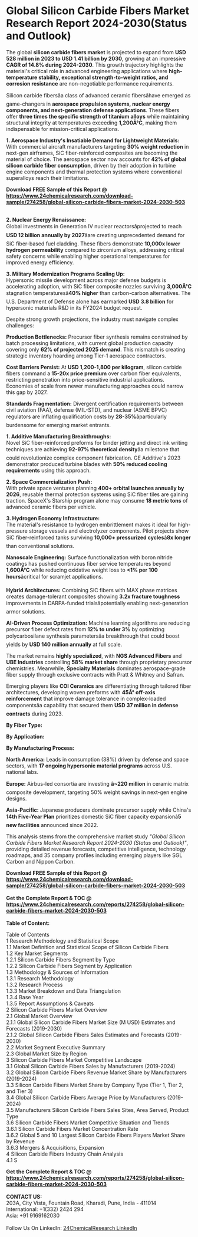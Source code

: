 <h1>Global Silicon Carbide Fibers Market Research Report 2024-2030(Status and Outlook)</h1><p>The global <strong>silicon carbide fibers market</strong> is projected to expand from <strong>USD 528 million in 2023 to USD 1.41 billion by 2030</strong>, growing at an impressive <strong>CAGR of 14.8% during 2024-2030</strong>. This growth trajectory highlights the material's critical role in advanced engineering applications where <strong>high-temperature stability, exceptional strength-to-weight ratios, and corrosion resistance</strong> are non-negotiable performance requirements.</p><p>Silicon carbide fibersâa class of advanced ceramic fibersâhave emerged as game-changers in <strong>aerospace propulsion systems, nuclear energy components, and next-generation defense applications</strong>. These fibers offer <strong>three times the specific strength of titanium alloys</strong> while maintaining structural integrity at temperatures exceeding <strong>1,200Â°C</strong>, making them indispensable for mission-critical applications.</p><p><strong>1. Aerospace Industry's Insatiable Demand for Lightweight Materials:</strong><br>
With commercial aircraft manufacturers targeting <strong>30% weight reduction</strong> in next-gen airframes, SiC fiber-reinforced composites are becoming the material of choice. The aerospace sector now accounts for <strong>42% of global silicon carbide fiber consumption</strong>, driven by their adoption in turbine engine components and thermal protection systems where conventional superalloys reach their limitations.</p><div><b>Download FREE Sample of this Report @ 
            <a href="https://www.24chemicalresearch.com/download-sample/274258/global-silicon-carbide-fibers-market-2024-2030-503">
            https://www.24chemicalresearch.com/download-sample/274258/global-silicon-carbide-fibers-market-2024-2030-503</a></b></div><br><p><strong>2. Nuclear Energy Renaissance:</strong><br>
Global investments in Generation IV nuclear reactorsâprojected to reach <strong>USD 12 billion annually by 2027</strong>âare creating unprecedented demand for SiC fiber-based fuel cladding. These fibers demonstrate <strong>10,000x lower hydrogen permeability</strong> compared to zirconium alloys, addressing critical safety concerns while enabling higher operational temperatures for improved energy efficiency.</p><p><strong>3. Military Modernization Programs Scaling Up:</strong><br>
Hypersonic missile development across major defense budgets is accelerating adoption, with SiC fiber composite nozzles surviving<span> </span><strong>3,000Â°C<span> </span></strong>stagnation temperaturesâ<strong>40% higher</strong> than carbon-carbon alternatives. The U.S. Department of Defense alone has earmarked <strong>USD 3.8 billion</strong> for hypersonic materials R&amp;D in its FY2024 budget request.</p><p>Despite strong growth projections, the industry must navigate complex challenges:</p><p><strong>Production Bottlenecks:</strong> Precursor fiber synthesis remains constrained by batch processing limitations, with current global production capacity covering only <strong>62% of projected 2025 demand</strong>. This mismatch is creating strategic inventory hoarding among Tier-1 aerospace contractors.</p><p><strong>Cost Barriers Persist:</strong> At <strong>USD 1,200-1,800 per kilogram</strong>, silicon carbide fibers command a <strong>15-20x price premium</strong> over carbon fiber equivalents, restricting penetration into price-sensitive industrial applications. Economies of scale from newer manufacturing approaches could narrow this gap by 2027.</p><p><strong>Standards Fragmentation:</strong> Divergent certification requirements between civil aviation (FAA), defense (MIL-STD), and nuclear (ASME BPVC) regulators are inflating qualification costs by <strong>28-35%</strong>âparticularly burdensome for emerging market entrants.</p><p><strong>1. Additive Manufacturing Breakthroughs:</strong><br>
Novel SiC fiber-reinforced preforms for binder jetting and direct ink writing techniques are achieving <strong>92-97% theoretical density</strong>âa milestone that could revolutionize complex component fabrication. GE Additive's 2023 demonstrator produced turbine blades with <strong>50% reduced cooling requirements</strong> using this approach.</p><p><strong>2. Space Commercialization Push:</strong><br>
With private space ventures planning <strong>400+ orbital launches annually by 2026</strong>, reusable thermal protection systems using SiC fiber tiles are gaining traction. SpaceX's Starship program alone may consume <strong>18 metric tons</strong> of advanced ceramic fibers per vehicle.</p><p><strong>3. Hydrogen Economy Infrastructure:</strong><br>
The material's resistance to hydrogen embrittlement makes it ideal for high-pressure storage vessels and electrolyzer components. Pilot projects show SiC fiber-reinforced tanks surviving <strong>10,000+ pressurized cycles</strong>â<strong>8x longer</strong> than conventional solutions.</p><p><strong>Nanoscale Engineering:</strong> Surface functionalization with boron nitride coatings has pushed continuous fiber service temperatures beyond <strong>1,600Â°C</strong> while reducing oxidative weight loss to <strong>&lt;1% per 100 hours</strong>âcritical for scramjet applications.</p><p><strong>Hybrid Architectures:</strong> Combining SiC fibers with MAX phase matrices creates damage-tolerant composites showing <strong>3.2x fracture toughness</strong> improvements in DARPA-funded trialsâpotentially enabling next-generation armor solutions.</p><p><strong>AI-Driven Process Optimization:</strong> Machine learning algorithms are reducing precursor fiber defect rates from <strong>12% to under 3%</strong> by optimizing polycarbosilane synthesis parametersâa breakthrough that could boost yields by <strong>USD 140 million annually</strong> at full scale.</p><p>The market remains <strong>highly specialized</strong>, with <strong>NGS Advanced Fibers</strong> and <strong>UBE Industries</strong> controlling <combined><strong>58% market share</strong> through proprietary precursor chemistries. Meanwhile, <strong>Specialty Materials</strong> dominates aerospace-grade fiber supply through exclusive contracts with Pratt &amp; Whitney and Safran.</combined></p><p>Emerging players like <strong>COI Ceramics</strong> are differentiating through tailored fiber architectures, developing woven preforms with <strong>45Â° off-axis reinforcement</strong> that improve damage tolerance in complex-loaded componentsâa capability that secured them <strong>USD 37 million in defense contracts</strong> during 2023.</p><p><strong>By Fiber Type:</strong></p><p><strong>By Application:</strong></p><p><strong>By Manufacturing Process:</strong></p><p><strong>North America:</strong> Leads in consumption (38%) driven by defense and space sectors, with <strong>17 ongoing hypersonic material programs</strong> across U.S. national labs.</p><p><strong>Europe:</strong> Airbus-led consortia are investing <strong>â¬220 million</strong> in ceramic matrix composite development, targeting 50% weight savings in next-gen engine designs.</p><p><strong>Asia-Pacific:</strong> Japanese producers dominate precursor supply while China's <strong>14th Five-Year Plan</strong> prioritizes domestic SiC fiber capacity expansionâ<strong>5 new facilities</strong> announced since 2022.</p><p>This analysis stems from the comprehensive market study <em>"Global Silicon Carbide Fibers Market Research Report 2024-2030 (Status and Outlook)"</em>, providing detailed revenue forecasts, competitive intelligence, technology roadmaps, and 35 company profiles including emerging players like SGL Carbon and Nippon Carbon.</p><div><b>Download FREE Sample of this Report @ 
            <a href="https://www.24chemicalresearch.com/download-sample/274258/global-silicon-carbide-fibers-market-2024-2030-503">
            https://www.24chemicalresearch.com/download-sample/274258/global-silicon-carbide-fibers-market-2024-2030-503</a></b></div><br><div><b>Get the Complete Report & TOC @ 
            <a href="https://www.24chemicalresearch.com/reports/274258/global-silicon-carbide-fibers-market-2024-2030-503">
            https://www.24chemicalresearch.com/reports/274258/global-silicon-carbide-fibers-market-2024-2030-503</a></b></div><br>
            <b>Table of Content:</b><p>Table of Contents<br />
1 Research Methodology and Statistical Scope<br />
1.1 Market Definition and Statistical Scope of Silicon Carbide Fibers<br />
1.2 Key Market Segments<br />
1.2.1 Silicon Carbide Fibers Segment by Type<br />
1.2.2 Silicon Carbide Fibers Segment by Application<br />
1.3 Methodology & Sources of Information<br />
1.3.1 Research Methodology<br />
1.3.2 Research Process<br />
1.3.3 Market Breakdown and Data Triangulation<br />
1.3.4 Base Year<br />
1.3.5 Report Assumptions & Caveats<br />
2 Silicon Carbide Fibers Market Overview<br />
2.1 Global Market Overview<br />
2.1.1 Global Silicon Carbide Fibers Market Size (M USD) Estimates and Forecasts (2019-2030)<br />
2.1.2 Global Silicon Carbide Fibers Sales Estimates and Forecasts (2019-2030)<br />
2.2 Market Segment Executive Summary<br />
2.3 Global Market Size by Region<br />
3 Silicon Carbide Fibers Market Competitive Landscape<br />
3.1 Global Silicon Carbide Fibers Sales by Manufacturers (2019-2024)<br />
3.2 Global Silicon Carbide Fibers Revenue Market Share by Manufacturers (2019-2024)<br />
3.3 Silicon Carbide Fibers Market Share by Company Type (Tier 1, Tier 2, and Tier 3)<br />
3.4 Global Silicon Carbide Fibers Average Price by Manufacturers (2019-2024)<br />
3.5 Manufacturers Silicon Carbide Fibers Sales Sites, Area Served, Product Type<br />
3.6 Silicon Carbide Fibers Market Competitive Situation and Trends<br />
3.6.1 Silicon Carbide Fibers Market Concentration Rate<br />
3.6.2 Global 5 and 10 Largest Silicon Carbide Fibers Players Market Share by Revenue<br />
3.6.3 Mergers & Acquisitions, Expansion<br />
4 Silicon Carbide Fibers Industry Chain Analysis<br />
4.1 S</p><div><b>Get the Complete Report & TOC @ 
            <a href="https://www.24chemicalresearch.com/reports/274258/global-silicon-carbide-fibers-market-2024-2030-503">
            https://www.24chemicalresearch.com/reports/274258/global-silicon-carbide-fibers-market-2024-2030-503</a></b></div><br><b>CONTACT US:</b><br>
            203A, City Vista, Fountain Road, Kharadi, Pune, India - 411014<br>
            International: +1(332) 2424 294<br>
            Asia: +91 9169162030 <br><br>
            Follow Us On LinkedIn: <a href="https://www.linkedin.com/company/24chemicalresearch/">24ChemicalResearch LinkedIn</a>